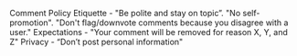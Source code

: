 
Comment Policy
Etiquette - "Be polite and stay on topic”. "No self-promotion". "Don't flag/downvote comments because you disagree with a user."
Expectations - "Your comment will be removed for reason X, Y, and Z"
Privacy - “Don’t post personal information"
